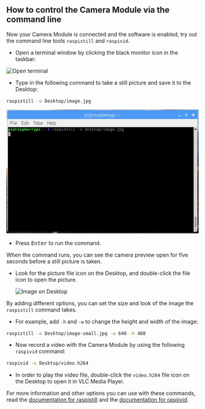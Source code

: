 ## How to control the Camera Module via the command line

Now your Camera Module is connected and the software is enabled, try out the command line tools `raspistill` and `raspivid`.

- Open a terminal window by clicking the black monitor icon in the taskbar:

![Open terminal](images/open-terminal-annotated.png)

- Type in the following command to take a still picture and save it to the Desktop:

```bash
raspistill -o Desktop/image.jpg
```

![raspistill command entered into the terminal](images/raspistill-image.png)

- Press <kbd>Enter</kbd> to run the command.

When the command runs, you can see the camera preview open for five seconds before a still picture is taken.

- Look for the picture file icon on the Desktop, and double-click the file icon to open the picture.

    ![Image on Desktop](images/desktop-annotated.png)

By adding different options, you can set the size and look of the image the `raspistill` command takes.

- For example, add `-h` and `-w` to change the height and width of the image:

```bash
raspistill -o Desktop/image-small.jpg -w 640 -h 480
```

- Now record a video with the Camera Module by using the following `raspivid` command:

```bash
raspivid -o Desktop/video.h264
```

- In order to play the video file, double-click the `video.h264` file icon on the Desktop to open it in VLC Media Player.

For more information and other options you can use with these commands, read the [documentation for raspistill](https://www.raspberrypi.org/documentation/usage/camera/raspicam/raspistill.md) and the [documentation for raspivid](https://www.raspberrypi.org/documentation/usage/camera/raspicam/raspivid.md).
